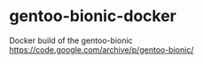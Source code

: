 # gentoo-bionic-docker
Docker build of the gentoo-bionic https://code.google.com/archive/p/gentoo-bionic/
